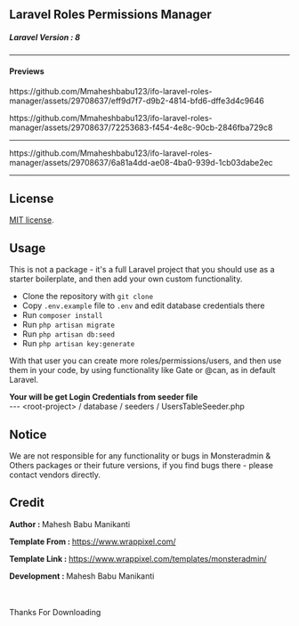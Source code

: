 ## Laravel Roles Permissions Manager
<h5>Laravel Version : 8</h5>
<hr />
<h4>Previews</h4>


<p>
   https://github.com/Mmaheshbabu123/ifo-laravel-roles-manager/assets/29708637/eff9d7f7-d9b2-4814-bfd6-dffe3d4c9646

</p>
https://github.com/Mmaheshbabu123/ifo-laravel-roles-manager/assets/29708637/72253683-f454-4e8c-90cb-2846fba729c8
<hr />

<p>
  https://github.com/Mmaheshbabu123/ifo-laravel-roles-manager/assets/29708637/6a81a4dd-ae08-4ba0-939d-1cb03dabe2ec
</p>

<hr />

<p>
    
</p>



## License

[MIT license](https://opensource.org/licenses/MIT).

## Usage
This is not a package - it's a full Laravel project that you should use as a starter boilerplate, and then add your own custom functionality.

<ul>
    <li>Clone the repository with <code>git clone</code></li>
    <li>Copy <code>.env.example</code> file to <code>.env</code> and edit database credentials there</li>
    <li>Run <code>composer install</code></li>
    <li>Run <code>php artisan migrate</code></li>
    <li>Run <code>php artisan db:seed</code></li>
    <li>Run <code>php artisan key:generate</code></li>
</ul>

With that user you can create more roles/permissions/users, and then use them in your code, by using functionality like Gate or @can, as in default Laravel.

<b>Your will be get Login Credentials from seeder file</b> <br>
--- &lt;root-project&gt; / database / seeders / UsersTableSeeder.php <br>

## Notice
We are not responsible for any functionality or bugs in Monsteradmin & Others packages or their future versions, if you find bugs there - please contact vendors directly.

## Credit

<p><b>Author : </b> Mahesh Babu Manikanti</p>
<p><b>Template From : </b> <a href="https://www.wrappixel.com/">https://www.wrappixel.com/</a> </p>
<p><b>Template Link : </b> <a href="https://www.wrappixel.com/templates/monsteradmin/">https://www.wrappixel.com/templates/monsteradmin/</a></p>
<p><b>Development : </b> Mahesh Babu Manikanti</p>
<br><br>
Thanks For Downloading
